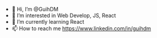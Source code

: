 - 👋 Hi, I’m @GuihDM
- 👀 I’m interested in Web Develop, JS, React
- 🌱 I’m currently learning React
- 📫 How to reach me https://www.linkedin.com/in/guihdm

<!---
GuihDM/GuihDM is a ✨ special ✨ repository because its `README.md` (this file) appears on your GitHub profile.
You can click the Preview link to take a look at your changes.
--->
